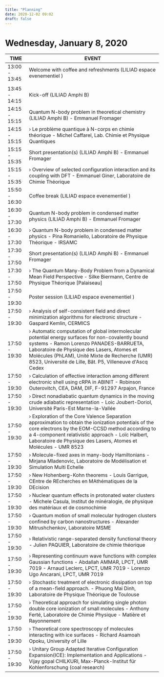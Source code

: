 ```yaml
---
title: "Planning"
date: 2020-12-02 09:02
draft: false
---
```



# Wednesday, January 8, 2020
    
| TIME          | EVENT                                                                                                                                                                                                                                                                                                     |
| ------------- | --------------------------------------------------------------------------------------------------------------------------------------------------------------------------------------------------------------------------------------------------------------------------------------------------------- |
| 13:00 - 13:45 | Welcome with coffee and refreshments (LILIAD espace evenementiel )                                                                                                                                                                                                                                        |
|               |                                                                                                                                                                                                                                                                                                           |
| 13:45 - 14:15 | Kick-off (LILIAD Amphi B)                                                                                                                                                                                                                                                                                 |
| 14:15 - 15:15 | Quantum N-body problem in theoretical chemistry (LILIAD Amphi B) - Emmanuel Fromager                                                                                                                                                                                                                      |
| 14:15 - 15:15 | › Le problème quantique à N-corps en chimie théorique - Michel Caffarel, Lab. Chimie et Physique Quantiques                                                                                                                                                                                               |
| 15:15 - 15:35 | Short presentation(s) (LILIAD Amphi B) - Emmanuel Fromager                                                                                                                                                                                                                                                |
| 15:15 - 15:35 | › Overview of selected configuration interaction and its coupling with DFT - Emmanuel Giner, Laboratoire de Chimie Théorique                                                                                                                                                                              |
| 15:50 - 16:30 | Coffee break (LILIAD espace evenementiel )                                                                                                                                                                                                                                                                |
| 16:30 - 17:30 | Quantum N-body problem in condensed matter physics (LILIAD Amphi B) - Emmanuel Fromager                                                                                                                                                                                                                   |
| 16:30 - 17:30 | › Quantum N-body problem in condensed matter physics - Pina Romaniello, Laboratoire de Physique Théorique - IRSAMC                                                                                                                                                                                        |
| 17:30 - 17:50 | Short presentation(s) (LILIAD Amphi B) - Emmanuel Fromager                                                                                                                                                                                                                                                |
| 17:30 - 17:50 | › The Quantum Many-Body Problem from a Dynamical Mean Field Perspective - Silke Biermann, Centre de Physique Théorique [Palaiseau]                                                                                                                                                                        |
| 17:50 - 19:30 | Poster session (LILIAD espace evenementiel )                                                                                                                                                                                                                                                              |
| 17:50 - 19:30 | › Analysis of self-consistent field and direct minimization algorithms for electronic structure - Gaspard Kemlin, CERMICS                                                                                                                                                                                 |
| 17:50 - 19:30 | › Automatic computation of global intermolecular potential energy surfaces for non-covalently bound systems - Ramon Lorenzo PANADES-BARRUETA, Laboratoire de Physique des Lasers, Atomes et Molécules (PhLAM), Unité Mixte de Recherche (UMR) 8523, Université de Lille, Bât. P5, Villeneuve d'Ascq Cedex |
| 17:50 - 19:30 | › Calculation of effective interaction among different electronic shell using cRPA in ABINIT - Robinson Outerovitch, CEA, DAM, DIF, F-91297 Arpajon, France                                                                                                                                               |
| 17:50 - 19:30 | › Direct nonadiabatic quantum dynamics in the moving crude adiabatic representation - Loic Joubert-Doriol, Université Paris-Est Marne-la-Vallée                                                                                                                                                           |
| 17:50 - 19:30 | › Exploration of the Core Valence Separation approximation to obtain the ionization potentials of the core electrons by the EOM-CCSD method according to a 4-component relativistic approach - Loïc Halbert, Laboratoire de Physique des Lasers, Atomes et Molécules - UMR 8523                           |
| 17:50 - 19:30 | › Molecule-fixed axes in many-body Hamiltonians - Mirjana Mladenovic, Laboratoire de Modélisation et Simulation Multi Echelle                                                                                                                                                                             |
| 17:50 - 19:30 | › New Hohenberg-Kohn theorems - Louis Garrigue, CEntre de REcherches en MAthématiques de la DEcision                                                                                                                                                                                                      |
| 17:50 - 19:30 | › Nuclear quantum effects in protonated water clusters - Michele Casula, Institut de minéralogie, de physique des matériaux et de cosmochimie                                                                                                                                                             |
| 17:50 - 19:30 | › Quantum motion of small molecular hydrogen clusters confined by carbon nanostructures - Alexander Mitrushchenkov, Laboratoire MSME                                                                                                                                                                      |
| 17:50 - 19:30 | › Relativistic range-separated density functional theory - Julien PAQUIER, Laboratoire de chimie théorique                                                                                                                                                                                                |
| 17:50 - 19:30 | › Representing continuum wave functions with complex Gaussian functions - Abdallah AMMAR, LPCT, UMR 7019 - Arnaud Leclerc, LPCT, UMR 7019 - Lorenzo Ugo Ancarani, LPCT, UMR 7019                                                                                                                          |
| 17:50 - 19:30 | › Stochastic treatment of electronic dissipation on top of a mean-field approach. - Phuong Mai Dinh, Laboratoire de Physique Théorique de Toulouse                                                                                                                                                        |
| 17:50 - 19:30 | › Theoretical approach for simulating single photon double core ionization of small molecules - Anthony Ferté, Laboratoire de Chimie Physique - Matière et Rayonnement                                                                                                                                    |
| 17:50 - 19:30 | › Theoretical core spectroscopy of molecules interacting with ice surfaces - Richard Asamoah Opoku, University of Lille                                                                                                                                                                                   |
| 17:50 - 19:30 | › Unitary Group Adapted Iterative Configuration Expansion(ICE): Implementation and Applications - Vijay gopal CHILKURI, Max-Planck-Institut für Kohlenforschung (coal research)                                                                                                                           |

